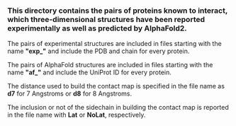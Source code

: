 <h3>This directory contains the pairs of proteins known to interact, which three-dimensional structures have been reported experimentally as well as predicted by AlphaFold2.</h3>
<p></p>The pairs of experimental structures are included in files starting with the name <b>"exp_"</b> and include the PDB and chain for every protein.</p>
<p></p>The pairs of AlphaFold structures are included in files starting with the name <b>"af_"</b> and include the UniProt ID for every protein.</p>
<p>The distance used to build the contact map is specified in the file name as <b>d7</b> for 7 Angstroms or <b>d8</b> for 8 Angstroms.</p>
<p>The inclusion or not of the sidechain in building the contact map is reported in the file name with <b>Lat</b> or <b>NoLat</b>, respectively.</p>
